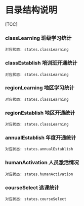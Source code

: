 # 目录结构说明

[TOC]

### classLearning 班级学习统计
`对应状态: states.classLearning`

### classEstablish 培训班开通统计
`对应状态: states.classLearning`

### regionLearning 地区学习统计
`对应状态: states.classLearning`

### regionEstablish 地区开通统计
`对应状态: states.classLearning`

### annualEstablish 年度开通统计
`对应状态: states.annualEstablish`

### humanActivation 人员激活情况
`对应状态: states.humanActivation`

### courseSelect 选课统计
`对应状态: states.courseSelect`

